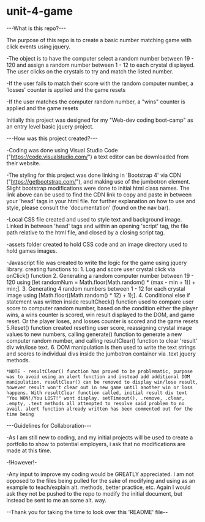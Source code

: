 # unit-4-game

---What is this repo?---

The purpose of this repo is to create a basic number matching game with click events using jquery.

-The object is to have the computer select a random number between 19 - 120 and assign a random number between 1 - 12 to each crystal displayed. The user clicks on the crystals to try and match the listed number.

-If the user fails to match their score with the random computer number, a 'losses' counter is applied and the game resets
  
-If the user matches the computer random number, a "wins" counter is applied and the game resets


Initially this project was designed for my "Web-dev coding boot-camp" as an entry level basic jquery project.

---How was this project created?---

-Coding was done using Visual Studio Code ("https://code.visualstudio.com/") a text editor can be downloaded from their website.

-The styling for this project was done linking in 'Bootstrap 4' via CDN ("https://getbootstrap.com/"), and making use of the jumbotron element. Slight bootstrap modifications were done to initial html class names. The link above can be used to find the CDN link to copy and paste in between your 'head' tags in your html file. for further explanation on how to use and style, please consult the 'documentation' (found on the nav bar).


-Local CSS file created and used to style text and background image. Linked in between 'head' tags and within an opening 'script' tag, the file path relative to the html file, and closed by a closing script tag. 

-assets folder created to hold CSS code and an image directory used to hold games images. 

-Javascript file was created to write the logic for the game using jquery library. creating functions to:
    1. Log and score user crystal click via onClick() function
    2. Generating a random computer number between 19 - 120 using [let randomNum = Math.floor(Math.random() * (max - min + 1)) + min;].
    3. Generating 4 random numbers between 1 - 12 for each crystal image using [Math.floor((Math.random() * 12) + 1);].
    4. Conditional else if statement was written inside resultCheck() function used to compare user score to computer random number, based on the condition either the player wins, a wins counter is scored, win result displayed to the DOM, and  game reset. Or the player loses, and losses counter is scored and the game resets
    5.Reset() function created resetting user score, reassigning crystal image values to new numbers, calling generate() function to generate a new computer random number, and calling resultClear() function to clear 'result' div win/lose text.
    6. DOM manipulation is then used to write the text strings and scores to individual divs inside the jumbotron container via .text jquery methods.

    *NOTE - resultClear() function has proved to be problematic, purpose was to avoid using an alert function and instead add additional DOM manipulation. resultClear() can be removed to display win/lose result, however result won't clear out in new game until another win or loss happens. With resultClear function called, initial result div text "You WON!/You LOST!" wont display. setTimeout(), .remove, .clear, .empty, .text methods all attempted to resolve said problem to no avail. alert function already written has been commented out for the time being

---Guidelines for Collaboration---

-As I am still new to coding, and my initial projects will be used to create a portfolio to show to potential employers, i ask that no modifications are made at this time.

-!However!-

 -Any input to improve my coding would be GREATLY appreciated. I am not opposed to the files being pulled for the sake of modifying and using as an example to teach/explain alt. methods, better practice, etc. Again I would ask they not be pushed to the repo to modify the initial document, but instead be sent to me an some alt. way.

 --Thank you for taking the time to look over this 'README' file--